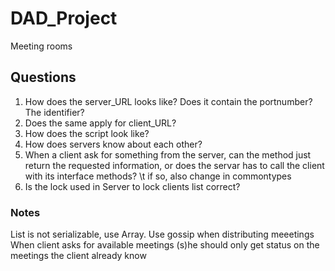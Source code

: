 # DAD_Project
Meeting rooms
## Questions
1) How does the server_URL looks like? Does it contain the portnumber? The identifier?
2) Does the same apply for client_URL?
3) How does the script look like?
4) How does servers know about each other?
5) When a client ask for something from the server, can the method just return the requested information, or does the servar has to
call the client with its interface methods?
\t if so, also change in commontypes
6) Is the lock used in Server to lock clients list correct?


### Notes
List is not serializable, use Array.
Use gossip when distributing meeetings
When client asks for available meetings (s)he should only get status on the meetings the client already know

